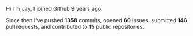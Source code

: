 Hi I'm Jay, I joined Github **9** years ago.

Since then I've pushed **1358** commits, opened **60** issues, submitted **146** pull requests, and contributed to **15** public repositories.
